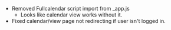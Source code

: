 - Removed Fullcalendar script import from _app.js
    - Looks like calendar view works without it.
- Fixed calendar/view page not redirecting if user isn't logged in.